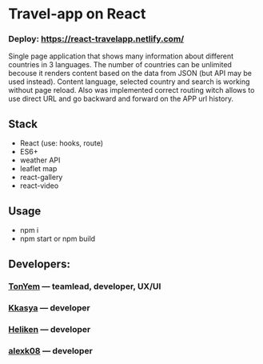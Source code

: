# Travel-app on React
### Deploy: https://react-travelapp.netlify.com/
Single page application that shows many information about different countries in 3 languages. The number of countries can be unlimited becouse it renders content based on the data from JSON (but API may be used instead). Content language, selected country and search is working without page reload. Also was implemented correct routing witch allows to use direct URL and go backward and forward on the APP url history.

## Stack
- React (use: hooks, route)
- ES6+
- weather API
- leaflet map
- react-gallery
- react-video

## Usage
- npm i
- npm start or npm build

## Developers:
### [TonYem](https://github.com/macroG0D) — teamlead, developer, UX/UI
### [Kkasya](https://github.com/Kkasya) — developer
### [Heliken](https://github.com/Heliken) — developer
### [alexk08](https://github.com/alexk08) — developer
